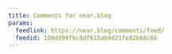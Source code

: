 ```yaml
---
title: Comments for near.blog
params:
  feedlink: https://near.blog/comments/feed/
  feedid: 100dd99fbc8df615ab9d21fe82b68c6b
---
```

